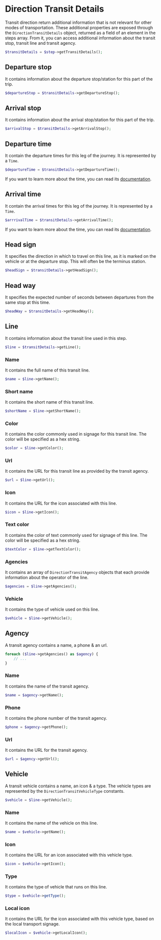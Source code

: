 # Direction Transit Details

Transit direction return additional information that is not relevant for other modes of transportation. These 
additional properties are exposed through the `DirectionTransitDetails` object, returned as a field of an element in 
the steps array. From it, you can access additional information about the transit stop, transit line and transit 
agency.

``` php
$transitDetails = $step->getTransitDetails();
```

## Departure stop

It contains information about the departure stop/station for this part of the trip.

``` php
$departureStop = $transitDetails->getDepartureStop();
```

## Arrival stop

It contains information about the arrival stop/station for this part of the trip.

``` php
$arrivalStop = $transitDetails->getArrivalStop();
```

## Departure time

It contain the departure times for this leg of the journey. It is represented by a `Time`.

``` php
$departureTime = $transitDetails->getDepartureTime();
```

If you want to learn more about the time, you can read its [documentation](/doc/service/base.md#time).

## Arrival time

It contain the arrival times for this leg of the journey. It is represented by a `Time`.

``` php
$arrrivalTime = $transitDetails->getArrivalTime();
```

If you want to learn more about the time, you can read its [documentation](/doc/service/base.md#time).

## Head sign

It specifies the direction in which to travel on this line, as it is marked on the vehicle or at the departure stop. 
This will often be the terminus station.

``` php
$headSign = $transitDetails->getHeadSign();
```

## Head way

It specifies the expected number of seconds between departures from the same stop at this time.

``` php
$headWay = $transitDetails->getHeadWay();
```

## Line

It contains information about the transit line used in this step.

``` php
$line = $transitDetails->getLine();
```

### Name

It contains the full name of this transit line.

``` php
$name = $line->getName();
```

### Short name

It contains the short name of this transit line.

``` php
$shortName = $line->getShortName();
```

### Color

It contains the color commonly used in signage for this transit line. The color will be specified as a hex string.

``` php
$color = $line->getColor();
```

### Url

It contains the URL for this transit line as provided by the transit agency.

``` php
$url = $line->getUrl();
```

### Icon

It contains the URL for the icon associated with this line.

``` php
$icon = $line->getIcon();
```

### Text color

It contains the color of text commonly used for signage of this line. The color will be specified as a hex string.

``` php
$textColor = $line->getTextColor();
```

### Agencies

It contains an array of `DirectionTransitAgency` objects that each provide information about the operator of the line.

``` php
$agencies = $line->getAgencies();
```

### Vehicle

It contains the type of vehicle used on this line.

``` php
$vehicle = $line->getVehicle();
```

## Agency

A transit agency contains a name, a phone & an url.

``` php
foreach ($line->getAgencies() as $agency) {
    // ...
}
```

### Name

It contains the name of the transit agency.

``` php
$name = $agency->getName();
```

### Phone

It contains the phone number of the transit agency.

``` php
$phone = $agency->getPhone();
```

### Url

It contains the URL for the transit agency.

``` php
$url = $agency->getUrl();
```

## Vehicle

A transit vehicle contains a name, an icon & a type. The vehicle types are represented by the 
`DirectionTransitVehicleType` constants.

``` php
$vehicle = $line->getVehicle();
```

### Name

It contains the name of the vehicle on this line.

``` php
$name = $vehicle->getName();
```

### Icon

It contains the URL for an icon associated with this vehicle type.

``` php
$icon = $vehicle->getIcon();
```

### Type

It contains the type of vehicle that runs on this line.

``` php
$type = $vehicle->getType();
```

### Local icon

It  contains the URL for the icon associated with this vehicle type, based on the local transport signage.

``` php
$localIcon = $vehicle->getLocalIcon();
```
